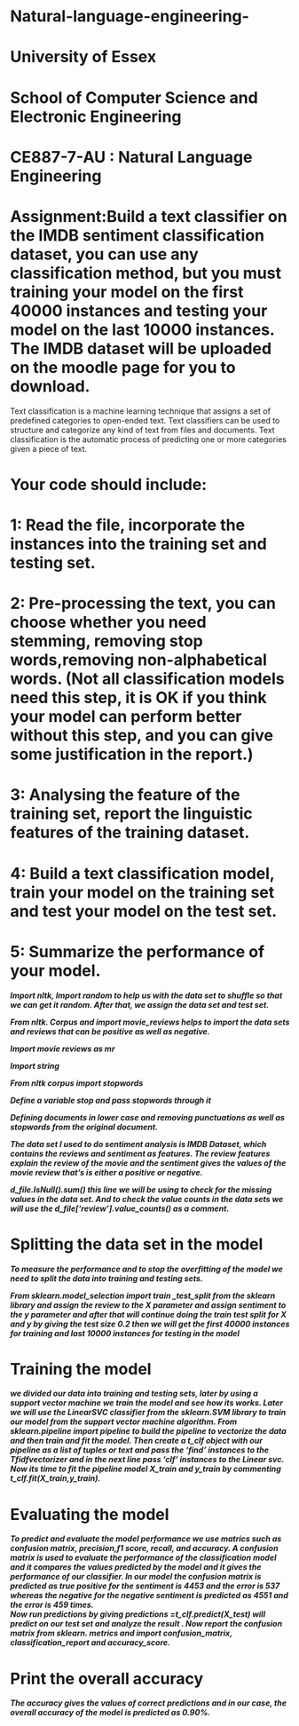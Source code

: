 # Natural-language-engineering-
# University of Essex
# School of Computer Science and Electronic Engineering
# CE887-7-AU : Natural Language Engineering
# Assignment:Build a text classifier on the IMDB sentiment classification dataset, you can use any classification method, but you must training your model on the first 40000 instances and testing your model on the last 10000 instances. The IMDB dataset will be uploaded on the moodle page for you to download.

Text classification is a machine learning technique that assigns a set of predefined categories to open-ended text. Text classifiers can be used to structure and categorize any kind of text from files and documents. Text classification is the automatic process of predicting one or more categories given a piece of text.
# Your code should include:
# 1: Read the file, incorporate the instances into the training set and testing set.
# 2: Pre-processing the text, you can choose whether you need stemming, removing stop words,removing non-alphabetical words. (Not all classification models need this step, it is OK if you think your model can perform better without this step, and you can give some justification in the report.)
# 3: Analysing the feature of the training set, report the linguistic features of the training dataset.
# 4: Build a text classification model, train your model on the training set and test your model on the test set.
# 5: Summarize the performance of your model.

***Import nltk, Import random to help us with the data set to shuffle so that we can get it random. After that, we assign the data set and test set.***

***From nltk. Corpus and import movie_reviews helps to import the data sets and reviews that can be positive as well as negative.***
 
 ***Import movie reviews as mr***
 
 ***Import string*** 
 
 ***From nltk corpus import stopwords***
 
 ***Define a variable stop and pass stopwords through it***
 
 ***Defining documents in lower case and removing punctuations as well as stopwords from the original document.***
 
 ***The data set I used to do sentiment analysis is IMDB Dataset, which contains the reviews and sentiment as features. The review features explain the review of the movie and the    sentiment gives the values of the movie review that’s is either a positive or negative.***
 
 ***d_file.IsNull().sum() this line we will be using to check for the missing values in the data set. And to check the value counts in the data sets we will use the     d_file[‘review’].value_counts() as a comment.***
 
 # Splitting the data set in the model 
***To measure the performance and to stop the overfitting of the model we need to split the data into training and testing sets.***

***From sklearn.model_selection import train _test_split  from the sklearn library and assign the review to the X parameter and assign sentiment to the y parameter and after that will continue doing the train test split for X and y by giving the test size 0.2 then we will get the first 40000 instances for training and last 10000 instances for testing in the model***
# Training the model
***we divided our data into training and testing sets, later by using a support vector machine we train the model and see how its works.
Later we will use the LinearSVC classifier from the sklearn.SVM library to train our model from the support vector machine algorithm.
From sklearn.pipeline import pipeline to build the pipeline to vectorize the data and then train and fit the model.
Then create a  t_clf object with our pipeline as a list of tuples or text and pass the ‘find’ instances to the Tfidfvectorizer and in the next line pass ‘clf’ instances to the Linear svc.
Now its time to fit the pipeline model X_train and y_train by commenting t_clf.fit(X_train,y_train).***
 # Evaluating the model   
***To predict and evaluate the model performance we use matrics such as confusion matrix, precision,f1 score, recall, and accuracy.
A confusion matrix is used to evaluate the performance of the classification model and it compares the values predicted by the model and it gives the performance of our classifier. In our model the confusion matrix is predicted as true positive for the sentiment is 4453 and the error is 537 whereas the negative for the negative sentiment is predicted as 4551 and the error is 459 times.    
Now run predictions by giving predictions =t_clf.predict(X_test) will predict on our test      set and analyze the result			.
Now report the confusion matrix from sklearn. metrics  and import confusion_matrix, classification_report and accuracy_score.***
# Print the overall accuracy 
***The accuracy gives the values of correct predictions and in our case, the overall accuracy of the model is predicted as 0.90%.***




 
 
 
 
